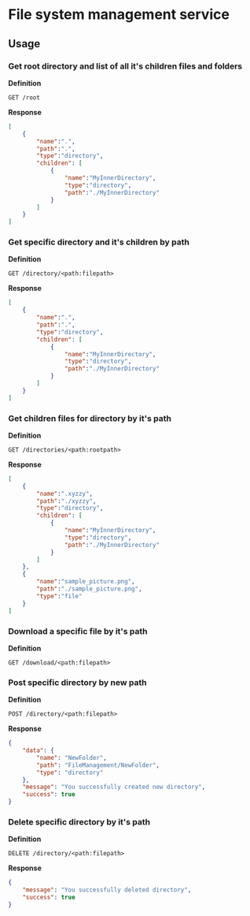 # File system management service

## Usage

### Get root directory and list of all it's children files and folders

**Definition**

`GET /root`

**Response**

```json
[
    {
        "name":".",
        "path":".",
        "type":"directory",
        "children": [
            {
                "name":"MyInnerDirectory",
                "type":"directory",
                "path":"./MyInnerDirectory"
            }
        ]
    }
]
```

### Get specific directory and it's children by path

**Definition**

`GET /directory/<path:filepath>`

**Response**

```json
[
    {
        "name":".",
        "path":".",
        "type":"directory",
        "children": [
            {
                "name":"MyInnerDirectory",
                "type":"directory",
                "path":"./MyInnerDirectory"
            }
        ]
    }
]
```

### Get children files for directory by it's path

**Definition**

`GET /directories/<path:rootpath>`

**Response**

```json
[
    {
        "name":".xyzzy",
        "path":"./xyzzy",
        "type":"directory",
        "children": [
            {
                "name":"MyInnerDirectory",
                "type":"directory",
                "path":"./MyInnerDirectory"
            }
        ]
    },
    {
        "name":"sample_picture.png",
        "path":"./sample_picture.png",
        "type":"file"
    }
]
```

### Download a specific file by it's path

**Definition**

`GET /download/<path:filepath>`

### Post specific directory by new path

**Definition**

`POST /directory/<path:filepath>`

**Response**

```json
{
    "data": {
        "name": "NewFolder",
        "path": "FileManagement/NewFolder",
        "type": "directory"
    },
    "message": "You successfully created new directory",
    "success": true
}
```

### Delete specific directory by it's path

**Definition**

`DELETE /directory/<path:filepath>`

**Response**

```json
{
    "message": "You successfully deleted directory",
    "success": true
}
```

